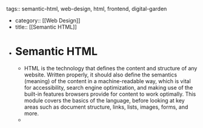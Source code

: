 tags:: semantic-html, web-design, html, frontend, digital-garden

- category:: [[Web Design]]
- title:: [[Semantic HTML]]
- # Semantic HTML
	- HTML is the technology that defines the content and structure of any website. Written properly, it should also define the semantics (meaning) of the content in a machine-readable way, which is vital for accessibility, search engine optimization, and making use of the built-in features browsers provide for content to work optimally. This module covers the basics of the language, before looking at key areas such as document structure, links, lists, images, forms, and more.
	-